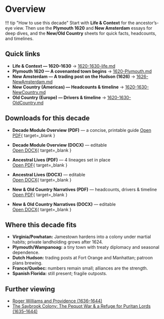 # Overview

!!! tip "How to use this decade"
    Start with **Life & Context** for the ancestor’s-eye view. Then use the **Plymouth 1620** and **New Amsterdam** essays for deep dives, and the **New/Old Country** sheets for quick facts, headcounts, and timelines.

## Quick links

- **Life & Context — 1620–1630** → [1620-1630-life.md](1620-1630-life.md)  
- **Plymouth 1620 — A covenanted town begins** → [1620-Plymouth.md](1620-Plymouth.md)  
- **New Amsterdam — A trading post on the Hudson (1626)** → [1626-NewAmsterdam.md](1626-NewAmsterdam.md)  
- **New Country (Americas) — Headcounts & timeline** → [1620-1630-NewCountry.md](1620-1630-NewCountry.md)  
- **Old Country (Europe) — Drivers & timeline** → [1620-1630-OldCountry.md](1620-1630-OldCountry.md)

## Downloads for this decade

- **Decade Module Overview (PDF)** — a concise, printable guide
  [Open PDF](../../downloads/decades/1620-1630/1620-1630-Decade-Module-Overview.pdf){ target=_blank }

- **Decade Module Overview (DOCX)** — editable  
  [Open DOCX](../../downloads/decades/1620-1630/1620-1630-Decade-Module-Overview.docx){ target=_blank }

- **Ancestral Lives (PDF)** — 4 lineages set in place  
  [Open PDF](../../downloads/decades/1620-1630/1620-1630-Ancestral-Lives.pdf){ target=_blank }

- **Ancestral Lives (DOCX)** — editable  
  [Open DOCX](../../downloads/decades/1620-1630/1620-1630-Ancestral-Lives.docx){ target=_blank }

- **New & Old Country Narratives (PDF)** — headcounts, drivers & timeline  
 [Open PDF](../../downloads/decades/1620-1630/1620-1630-New-and-Old-Country-Narratives.pdf){ target=_blank }

- **New & Old Country Narratives (DOCX)** — editable  
 [Open DOCX](../../downloads/decades/1620-1630/1620-1630-New-and-Old-Country-Narratives.docx){ target=_blank }

## Where this decade fits

- **Virginia/Powhatan:** Jamestown hardens into a colony under martial habits; private landholding grows after 1624.  
- **Plymouth/Wampanoag:** a tiny town with treaty diplomacy and seasonal dependence.  
- **Dutch Hudson:** trading posts at Fort Orange and Manhattan; patroon plans brewing.  
- **France/Quebec:** numbers remain small; alliances are the strength.  
- **Spanish Florida:** still present; fragile outposts.

## Further viewing
- [Roger Williams and Providence (1636–1644)](https://www.youtube.com/watch?v=fDRJTnQKFzU)
- [The Saybrook Colony: The Pequot War & a Refuge for Puritan Lords (1635–1644)](https://www.youtube.com/watch?v=9l0PlNGDFZM)

